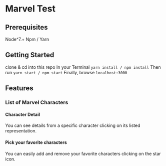 # Marvel Test

## Prerequisites

Node^7.+
Npm / Yarn

## Getting Started

clone & cd into this repo
In your Terminal `yarn install / npm install`
Then run `yarn start / npm start`
Finally, browse `localhost:3000`


## Features

### List of Marvel Characters

#### Character Detail
You can see details from a specific character clicking on its listed representation.

#### Pick your favorite characters
You can easily add and remove your favorite characters clicking on the star icon.






